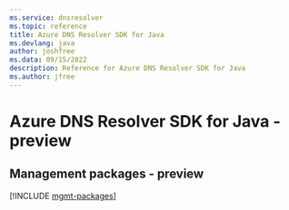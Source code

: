 ```yaml
---
ms.service: dnsresolver
ms.topic: reference
title: Azure DNS Resolver SDK for Java
ms.devlang: java
author: joshfree
ms.data: 09/15/2022
description: Reference for Azure DNS Resolver SDK for Java
ms.author: jfree
---
```

# Azure DNS Resolver SDK for Java - preview

## Management packages - preview
[!INCLUDE [mgmt-packages](dns-resolver-mgmt-index.md)]